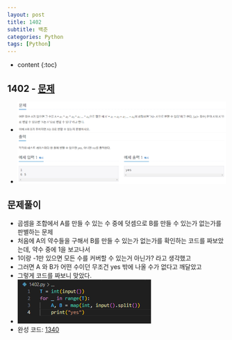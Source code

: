 ```yaml
---
layout: post
title: 1402
subtitle: 백준
categories: Python
tags: [Python]
---
```


* content
{:toc}

## 1402 - [문제](https://www.acmicpc.net/problem/1402)
+ ![문제](/assets/images/1402_Q.png)
+ ![문제](/assets/images/1402_IO.png)
## 문제풀이
+ 곱셈을 조합에서 A를 만들 수 있는 수 중에 덧셈으로 B를 만들 수 있는가 없는가를 판별하는 문제
+ 처음에 A의 약수들을 구해서 B를 만들 수 있는가 없는가를 확인하는 코드를 짜보았는데, 약수 중에 1을 보고나서
+ 1이랑 -1만 있으면 모든 수를 커버할 수 있는거 아닌가? 라고 생각했고
+ 그러면 A 와 B가 어떤 수이던 무조건 yes 밖에 나올 수가 없다고 깨달았고
+ 그렇게 코드를 짜보니 맞았다.
+ ![코드](/assets/images/1402.png)
+ 완성 코드: [1340](https://github.com/ggsong0328/solved.ac/blob/solved.ac/1402.py)